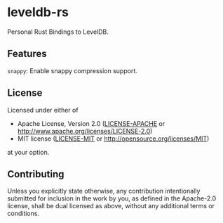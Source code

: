 # leveldb-rs
Personal Rust Bindings to LevelDB.

## Features
`snappy`: Enable snappy compression support.

## License
Licensed under either of
 * Apache License, Version 2.0
   ([LICENSE-APACHE](LICENSE-APACHE) or http://www.apache.org/licenses/LICENSE-2.0)
 * MIT license
   ([LICENSE-MIT](LICENSE-MIT) or http://opensource.org/licenses/MIT)

at your option.

## Contributing
Unless you explicitly state otherwise, any contribution intentionally submitted
for inclusion in the work by you, as defined in the Apache-2.0 license, shall be
dual licensed as above, without any additional terms or conditions.
